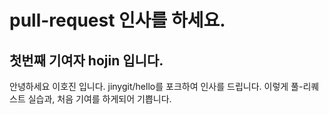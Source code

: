 # pull-request 인사를 하세요.
## 첫번째 기여자 hojin 입니다.
안녕하세요 이호진 입니다. jinygit/hello를 포크하여 인사를 드립니다.
이렇게 풀-리퀘스트 실습과, 처음 기여를 하게되어 기쁩니다.
